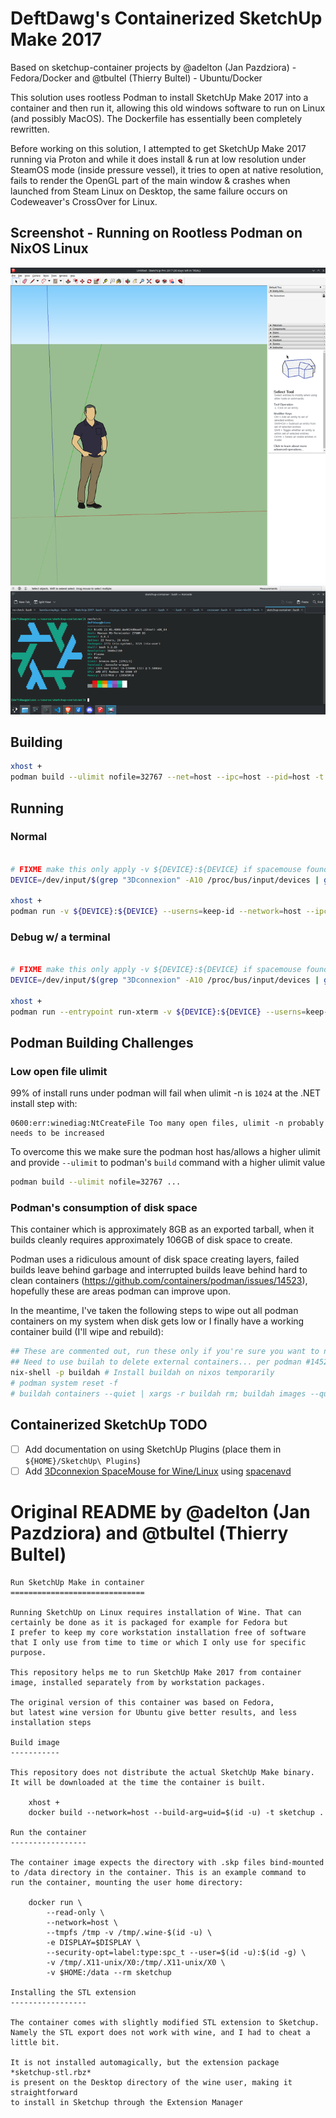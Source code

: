 
# DeftDawg's Containerized SketchUp Make 2017

Based on sketchup-container projects by @adelton (Jan Pazdziora) - Fedora/Docker and @tbultel (Thierry Bultel) - Ubuntu/Docker

This solution uses rootless Podman to install SketchUp Make 2017 into a container and then run it, allowing this old windows software to run on Linux (and possibly MacOS).  The Dockerfile has essentially been completely rewritten.

Before working on this solution, I attempted to get SketchUp Make 2017 running via Proton and 
while it does install & run at low resolution under SteamOS mode (inside pressure vessel), 
it tries to open at native resolution, fails to render the OpenGL part of the main window & crashes when launched from Steam Linux on 
Desktop, the same failure occurs on Codeweaver's CrossOver for Linux.

## Screenshot - Running on Rootless Podman on NixOS Linux

![](containerized-sketchup-screenshot.png) 

## Building

```sh
xhost +
podman build --ulimit nofile=32767 --net=host --ipc=host --pid=host -t sketchup .
```

## Running

### Normal
```sh

# FIXME make this only apply -v ${DEVICE}:${DEVICE} if spacemouse found
DEVICE=/dev/input/$(grep "3Dconnexion" -A10 /proc/bus/input/devices | grep Handlers | grep -oE "event[^ ]*" | head -1)

xhost +
podman run -v ${DEVICE}:${DEVICE} --userns=keep-id --network=host --ipc=host --pid=host --tmpfs /tmp -v /tmp/.wine-$(id -u) -e DISPLAY=$DISPLAY --security-opt=label:type:spc_t --user=$(id -u):$(id -g) -v /tmp/.X11-unix/X0:/tmp/.X11-unix/X0 -v ${HOME}:/data:Z --rm localhost/sketchup
```

### Debug w/ a terminal
```sh

# FIXME make this only apply -v ${DEVICE}:${DEVICE} if spacemouse found
DEVICE=/dev/input/$(grep "3Dconnexion" -A10 /proc/bus/input/devices | grep Handlers | grep -oE "event[^ ]*" | head -1)

xhost +
podman run --entrypoint run-xterm -v ${DEVICE}:${DEVICE} --userns=keep-id --network=host --ipc=host --pid=host --tmpfs /tmp -v /tmp/.wine-$(id -u) -e DISPLAY=$DISPLAY --security-opt=label:type:spc_t --user=$(id -u):$(id -g) -v /tmp/.X11-unix/X0:/tmp/.X11-unix/X0 -v ${HOME}:/data:Z --rm localhost/sketchup
```

## Podman Building Challenges
### Low open file ulimit
99% of install runs under podman will fail when ulimit -n is `1024` at the .NET install step with:
```
0600:err:winediag:NtCreateFile Too many open files, ulimit -n probably needs to be increased
```

To overcome this we make sure the podman host has/allows a higher ulimit and provide `--ulimit` to podman's `build` command with a higher ulimit value
```sh
podman build --ulimit nofile=32767 ...
```

### Podman's consumption of disk space

This container which is approximately 8GB as an exported tarball, when it builds cleanly requires approximately 106GB of disk space to create.

Podman uses a ridiculous amount of disk space creating layers, failed builds leave behind garbage and interrupted builds leave behind hard to clean containers (https://github.com/containers/podman/issues/14523), hopefully these are areas podman can improve upon.

In the meantime, I've taken the following steps to wipe out all podman containers on my system when disk gets low or I finally have a working container build (I'll wipe and rebuild):

```sh
## These are commented out, run these only if you're sure you want to nuke *everything* podman
## Need to use builah to delete external containers... per podman #14523
nix-shell -p buildah # Install buildah on nixos temporarily
# podman system reset -f
# buildah containers --quiet | xargs -r buildah rm; buildah images --quiet | xargs -r buildah rmi -f
```

## Containerized SketchUp TODO
- [ ] Add documentation on using SketchUp Plugins (place them in `${HOME}/SketchUp\ Plugins`)
- [ ] Add [3Dconnexion SpaceMouse for Wine/Linux](https://github.com/DD1984/SpaceMouse_Fusion360_Wine) using [spacenavd](https://github.com/FreeSpacenav/spacenavd)

# Original README by @adelton (Jan Pazdziora) and @tbultel (Thierry Bultel) 
```
Run SketchUp Make in container
==============================

Running SketchUp on Linux requires installation of Wine. That can
certainly be done as it is packaged for example for Fedora but
I prefer to keep my core workstation installation free of software
that I only use from time to time or which I only use for specific
purpose.

This repository helps me to run SketchUp Make 2017 from container
image, installed separately from by workstation packages.

The original version of this container was based on Fedora,
but latest wine version for Ubuntu give better results, and less 
installation steps

Build image
-----------

This repository does not distribute the actual SketchUp Make binary.
It will be downloaded at the time the container is built.

	xhost +
	docker build --network=host --build-arg=uid=$(id -u) -t sketchup .

Run the container
-----------------

The container image expects the directory with .skp files bind-mounted
to /data directory in the container. This is an example command to
run the container, mounting the user home directory:

	docker run \
		--read-only \
		--network=host \
		--tmpfs /tmp -v /tmp/.wine-$(id -u) \
		-e DISPLAY=$DISPLAY \
		--security-opt=label:type:spc_t --user=$(id -u):$(id -g) \
		-v /tmp/.X11-unix/X0:/tmp/.X11-unix/X0 \
		-v $HOME:/data --rm sketchup

Installing the STL extension
-----------------

The container comes with slightly modified STL extension to Sketchup.
Namely the STL export does not work with wine, and I had to cheat a little bit.

It is not installed automagically, but the extension package *sketchup-stl.rbz*
is present on the Desktop directory of the wine user, making it straightforward
to install in Sketchup through the Extension Manager
```